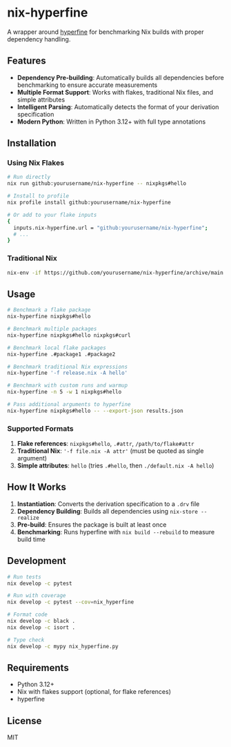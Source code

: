 # nix-hyperfine

A wrapper around [hyperfine](https://github.com/sharkdp/hyperfine) for benchmarking Nix builds with proper dependency handling.

## Features

- **Dependency Pre-building**: Automatically builds all dependencies before benchmarking to ensure accurate measurements
- **Multiple Format Support**: Works with flakes, traditional Nix files, and simple attributes
- **Intelligent Parsing**: Automatically detects the format of your derivation specification
- **Modern Python**: Written in Python 3.12+ with full type annotations

## Installation

### Using Nix Flakes

```bash
# Run directly
nix run github:yourusername/nix-hyperfine -- nixpkgs#hello

# Install to profile
nix profile install github:yourusername/nix-hyperfine

# Or add to your flake inputs
{
  inputs.nix-hyperfine.url = "github:yourusername/nix-hyperfine";
  # ...
}
```

### Traditional Nix

```bash
nix-env -if https://github.com/yourusername/nix-hyperfine/archive/main.tar.gz
```

## Usage

```bash
# Benchmark a flake package
nix-hyperfine nixpkgs#hello

# Benchmark multiple packages
nix-hyperfine nixpkgs#hello nixpkgs#curl

# Benchmark local flake packages
nix-hyperfine .#package1 .#package2

# Benchmark traditional Nix expressions
nix-hyperfine '-f release.nix -A hello'

# Benchmark with custom runs and warmup
nix-hyperfine -n 5 -w 1 nixpkgs#hello

# Pass additional arguments to hyperfine
nix-hyperfine nixpkgs#hello -- --export-json results.json
```

### Supported Formats

1. **Flake references**: `nixpkgs#hello`, `.#attr`, `/path/to/flake#attr`
2. **Traditional Nix**: `'-f file.nix -A attr'` (must be quoted as single argument)
3. **Simple attributes**: `hello` (tries `.#hello`, then `./default.nix -A hello`)

## How It Works

1. **Instantiation**: Converts the derivation specification to a `.drv` file
2. **Dependency Building**: Builds all dependencies using `nix-store --realize`
3. **Pre-build**: Ensures the package is built at least once
4. **Benchmarking**: Runs hyperfine with `nix build --rebuild` to measure build time

## Development

```bash
# Run tests
nix develop -c pytest

# Run with coverage
nix develop -c pytest --cov=nix_hyperfine

# Format code
nix develop -c black .
nix develop -c isort .

# Type check
nix develop -c mypy nix_hyperfine.py
```

## Requirements

- Python 3.12+
- Nix with flakes support (optional, for flake references)
- hyperfine

## License

MIT